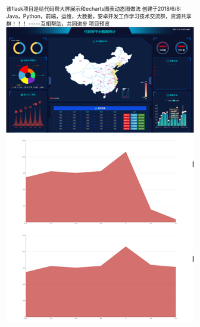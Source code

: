 该flask项目是给代码帮大屏展示和echarts图表动态图做法
创建于2018/6/6: Java，Python，前端，运维，大数据，安卓开发工作学习技术交流群，资源共享群！！！
-----互相帮助，共同进步
项目预览
![Image text](https://github.com/ITLearnHall/ITLearnHall_top/blob/master/img/1.jpg)
![Image text](https://github.com/ITLearnHall/ITLearnHall_top/blob/master/img/2.jpg)
![Image text](https://github.com/ITLearnHall/ITLearnHall_top/blob/master/img/3.jpg)
